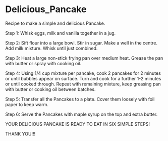 # Delicious_Pancake

Recipe to make a simple and delicious Pancake.

Step 1: Whisk eggs, milk and vanilla together in a jug. 

Step 2: Sift flour into a large bowl. Stir in sugar. Make a well in the centre. Add milk mixture. Whisk until just combined.

Step 3: Heat a large non-stick frying pan over medium heat. Grease the pan with butter or spray with cooking oil.

Step 4: Using 1/4 cup mixture per pancake, cook 2 pancakes for 2 minutes or until bubbles appear on surface. Turn and cook for a further 1-2 minutes or until cooked through. Repeat with remaining mixture, keep greasing pan with butter or cooking oil between batches.

Step 5: Transfer all the Pancakes to a plate. Cover them loosely with foil paper to keep warm.

Step 6: Serve the Pancakes with maple syrup on the top and extra butter.

YOUR DELICIOUS PANCAKE IS READY TO EAT IN SIX SIMPLE STEPS!

THANK YOU!!!